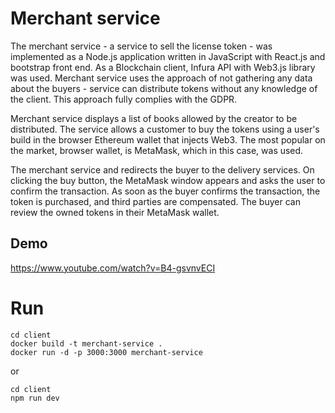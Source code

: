 # Merchant service

The merchant service - a service to sell the license token - was implemented as a Node.js application written in JavaScript with React.js and bootstrap front end. As a Blockchain client, Infura API with Web3.js library was used.
Merchant service uses the approach of not gathering any data about the buyers - service can distribute tokens without any knowledge of the client. This approach fully complies with the GDPR.

Merchant service displays a list of books allowed by the creator to be distributed. The service allows a customer to buy the tokens using a user's build in the browser Ethereum wallet that injects Web3. The most popular on the market, browser wallet, is MetaMask, which in this case, was used. 

The merchant service and redirects the buyer to the delivery services. On clicking the buy button, the MetaMask window appears and asks the user to confirm the transaction. As soon as the buyer confirms the transaction, the token is purchased, and third parties are compensated. The buyer can review the owned tokens in their MetaMask wallet.

## Demo

https://www.youtube.com/watch?v=B4-gsvnvECI

# Run

```shell
cd client
docker build -t merchant-service .
docker run -d -p 3000:3000 merchant-service
```

or

```shell
cd client
npm run dev
```
